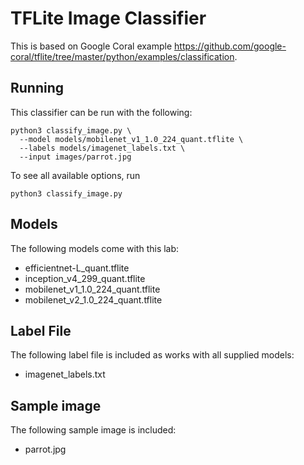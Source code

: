 # TFLite Image Classifier

This is based on Google Coral example https://github.com/google-coral/tflite/tree/master/python/examples/classification.  

## Running
This classifier can be run with the following:
```
python3 classify_image.py \
  --model models/mobilenet_v1_1.0_224_quant.tflite \
  --labels models/imagenet_labels.txt \
  --input images/parrot.jpg
```
To see all available options, run
```
python3 classify_image.py
```

## Models
The following models come with this lab:
- efficientnet-L_quant.tflite
- inception_v4_299_quant.tflite
- mobilenet_v1_1.0_224_quant.tflite
- mobilenet_v2_1.0_224_quant.tflite

## Label File
The following label file is included as works with all supplied models:
- imagenet_labels.txt

## Sample image
The following sample image is included:
- parrot.jpg
